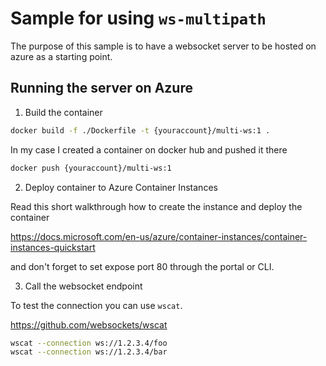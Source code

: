 # Sample for using `ws-multipath`

The purpose of this sample is to have a websocket server to be hosted on azure as a starting point.

## Running the server on Azure

1. Build the container

```bash
docker build -f ./Dockerfile -t {youraccount}/multi-ws:1 .
```

In my case I created a container on docker hub and pushed it there

```bash
docker push {youraccount}/multi-ws:1
```

2. Deploy container to Azure Container Instances

Read this short walkthrough how to create the instance and deploy the container

https://docs.microsoft.com/en-us/azure/container-instances/container-instances-quickstart

and don't forget to set expose port 80 through the portal or CLI.

3. Call the websocket endpoint

To test the connection you can use `wscat`.

https://github.com/websockets/wscat

```bash
wscat --connection ws://1.2.3.4/foo
wscat --connection ws://1.2.3.4/bar
```
